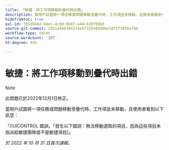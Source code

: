 ```yaml
---
title: 「敏捷：將工作項移動到疊代時出錯」
description: 當用戶試圖將一項任務或問題移動至疊代時，工作項並未移動，且使用者看到一條錯誤訊息。
hidefromtoc: true
exl-id: f83d946d-04ec-4c0d-9b07-a44c439f99b0
source-git-commit: 2951a566384274e5f32544dd8be1872f3850af94
workflow-type: tm+mt
source-wordcount: '107'
ht-degree: 94%

---
```


# 敏捷：將工作項移動到疊代時出錯

>[!NOTE]
>
>此問題已於2022年12月1日修正。

當用戶試圖將一項任務或問題移動至疊代時，工作項並未移動，且使用者看到以下訊息：

「[!UICONTROL 錯誤。「發生以下錯誤：無法移動選取的項目，因為這些項目未指派給敏捷團隊或不是敏捷項目]」

_於 2022 年 10 月 31 日首次通報。_
